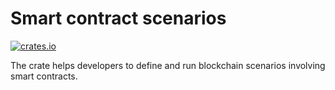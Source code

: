 # Smart contract scenarios

[![crates.io](https://img.shields.io/crates/v/dharithri-sc-scenario.svg)](https://crates.io/crates/dharithri-sc-scenario)

The crate helps developers to define and run blockchain scenarios involving smart contracts.

